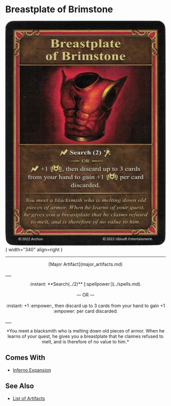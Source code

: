 # Breastplate of Brimstone

![Breastplate of Brimstone](../assets/artifacts_major-breastplate_of_brimstone.webp){ width="340" align=right }
___
<p style="text-align: center;" markdown>[Major Artifact](major_artifacts.md)</p>
___
<p style="text-align: center;" markdown>:instant: **Search(../2)** [:spellpower:](../spells.md).<br><br>— OR —<br><br>:instant: +1 :empower:, then discard up to 3 cards from your hand to gain +1 :empower: per card discarded.</p>
___
<p style="text-align: center;" markdown>*You meet a blacksmith who is melting down old pieces of armor. When he learns of your quest, he gives you a breastplate that he claimes refused to melt, and is therefore of no value to him.*</p>


## Comes With

- [Inferno Expansion](../content.md)


## See Also

- [List of Artifacts](../artifacts.md)
